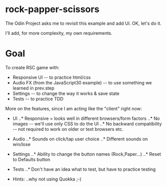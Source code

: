 # rock-papper-scissors

The Odin Project asks me to revisit this example and add UI. OK, let's do it.

I'll add, for more complexity, my own requirements.

# Goal

To create RSC game with:
* Responsive UI -- to practice html/css
* Audio FX (from the JavaScript30 example) -- to use something we learned in prev.step
* Settings -- to change the way it works & save state
* Tests -- to practice TDD

More on the features, since I am acting like the "client" right now:
* UI
..* Responsive = looks well in different browsers/form factors
..* No images -- we'll use only CSS to do the UI
..* No backward compatibility -- not required to work on older or text browsers etc.

* Audio
..* Sounds on click/tap user choice
..* Different sounds on win/lose

* Settings
..* Ability to change the button names (Rock,Paper...)
..* Reset to Defaults button

* Tests
..* Don't have an idea what to test, but have to practice testing

* Hints:
..why not using Quokka ;-)